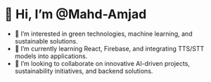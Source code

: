 # 👋 Hi, I’m @Mahd-Amjad

- 👀 I’m interested in green technologies, machine learning, and sustainable solutions.
- 🌱 I’m currently learning React, Firebase, and integrating TTS/STT models into applications.
- 💞️ I’m looking to collaborate on innovative AI-driven projects, sustainability initiatives, and backend solutions.
